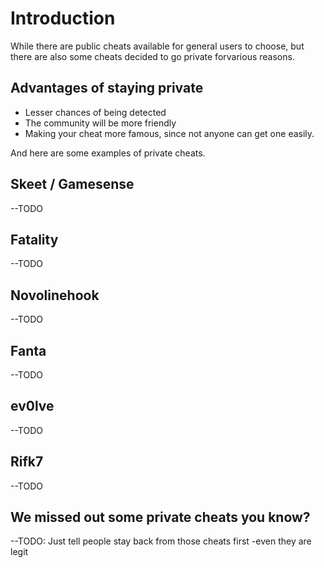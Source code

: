 # Introduction

While there are public cheats available for general users to choose, but there are also some cheats decided to go private forvarious reasons.

## Advantages of staying private
* Lesser chances of being detected
* The community will be more friendly
* Making your cheat more famous, since not anyone can get one easily.

And here are some examples of private cheats.

## Skeet / Gamesense
--TODO
## Fatality
--TODO
## Novolinehook
--TODO
## Fanta
--TODO
## ev0lve
--TODO
## Rifk7
--TODO

## We missed out some private cheats you know?
--TODO: Just tell people stay back from those cheats first -even they are legit